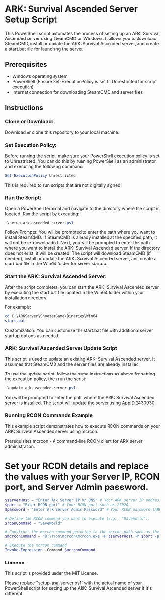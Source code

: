 # ARK: Survival Ascended Server Setup Script

This PowerShell script automates the process of setting up an ARK: Survival Ascended server using SteamCMD on Windows. It allows you to download SteamCMD, install or update the ARK: Survival Ascended server, and create a start.bat file for launching the server.

## Prerequisites

- Windows operating system
- PowerShell (Ensure Set-ExecutionPolicy is set to Unrestricted for script execution)
- Internet connection for downloading SteamCMD and server files

## Instructions

### Clone or Download:

Download or clone this repository to your local machine.

### Set Execution Policy:

Before running the script, make sure your PowerShell execution policy is set to Unrestricted. You can do this by running PowerShell as an administrator and executing the following command:

```powershell
Set-ExecutionPolicy Unrestricted
```
This is required to run scripts that are not digitally signed.

### Run the Script:
Open a PowerShell terminal and navigate to the directory where the script is located. Run the script by executing:

```powershell
.\setup-ark-ascended-server.ps1
```
Follow Prompts:
You will be prompted to enter the path where you want to install SteamCMD. If SteamCMD is already installed at the specified path, it will not be re-downloaded. Next, you will be prompted to enter the path where you want to install the ARK: Survival Ascended server. If the directory does not exist, it will be created. The script will download SteamCMD (if needed), install or update the ARK: Survival Ascended server, and create a start.bat file in the Win64 folder for server startup.

### Start the ARK: Survival Ascended Server:
After the script completes, you can start the ARK: Survival Ascended server by executing the start.bat file located in the Win64 folder within your installation directory.

For example:

```powershell
cd C:\ARKServer\ShooterGame\Binaries\Win64
start.bat
```
Customization:
You can customize the start.bat file with additional server startup options as needed.

### ARK: Survival Ascended Server Update Script
This script is used to update an existing ARK: Survival Ascended server. It assumes that SteamCMD and the server files are already installed.

To use the update script, follow the same instructions as above for setting the execution policy, then run the script:

```powershell
.\update-ark-ascended-server.ps1
```

You will be prompted to enter the path where the ARK: Survival Ascended server is installed. The script will update the server using AppID 2430930.

### Running RCON Commands Example
This example script demonstrates how to execute RCON commands on your ARK: Survival Ascended server using mcrcon.

Prerequisites
mcrcon - A command-line RCON client for ARK server administration.

# Set your RCON details and replace the values with your Server IP, RCON port, and Server Admin password.
```powershell
$serverHost = "Enter Ark Server IP or DNS" # Your ARK server IP address such as 192.168.1.200
$port = "Enter RCON port" # Your RCON port such as 27020
$password = "Enter Ark Server Admin Password" # Your RCON password (ARK server admin password)

# Define the RCON command you want to execute (e.g., "SaveWorld").
$rconCommand = "SaveWorld"

# Construct the mcrcon command pointing to the mcrcon path such as the port below
$mcrconCommand = "D:\rcon\mcrcon\mcrcon.exe -H $serverHost -P $port -p $password $rconCommand"

# Execute the mcrcon command
Invoke-Expression -Command $mcrconCommand
```

### License
This script is provided under the MIT License.

Please replace "setup-asa-server.ps1" with the actual name of your PowerShell script for setting up the ARK: Survival Ascended server if it's different.